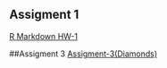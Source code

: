 ﻿## Assigment 1

[R Markdown HW-1](https://pjournal.github.io/boun01-TalhaUnlu/document1.html)


##Assigment 3
[Assigment-3(Diamonds)](https://pjournal.github.io/boun01-TalhaUnlu/Assigment3(Diamonds),html)